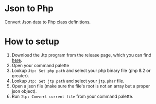 # Json to Php

Convert Json data to Php class definitions.


# How to setup

1. Download the Jtp program from the release page, which you can find [here](https://github.com/tncrazvan/json-to-php/releases).
2. Open your command palette
3. Lookup `Jtp: Set php path` and select your php binary file (php 8.2 or greater).
4. Lookup `Jtp: Set jtp path` and select your `jtp.phar` file.
5. Open a json file (make sure the file's root is not an array but a proper json object).
6. Run `Jtp: Convert current file` from your command palette.